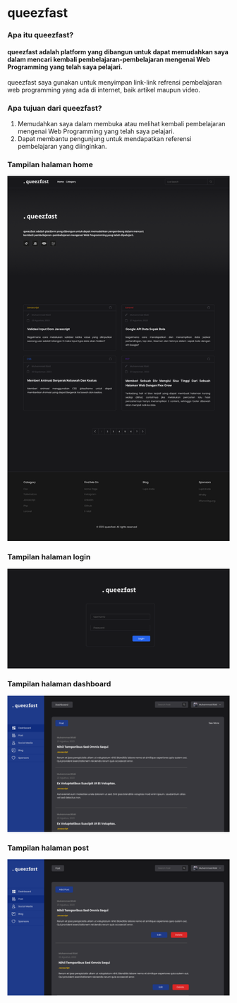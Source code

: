 # queezfast

### Apa itu queezfast?

#### queezfast adalah platform yang dibangun untuk dapat memudahkan saya dalam mencari kembali pembelajaran-pembelajaran mengenai Web Programming yang telah saya pelajari.

queezfast saya gunakan untuk menyimpan link-link refrensi pembelajaran web programming yang ada di internet, baik artikel maupun video.


### Apa tujuan dari queezfast?

1. Memudahkan saya dalam membuka atau melihat kembali pembelajaran mengenai Web Programming yang telah saya pelajari.
2. Dapat membantu pengunjung untuk mendapatkan referensi pembelajaran yang diinginkan.


### Tampilan halaman home

![Home Page](https://github.com/mhdky/github-images/blob/64b821dd0adb879715e7185b5cd7db699c3182ed/quezzfast.png "Home Page")


### Tampilan halaman login

![Login Page](https://github.com/mhdky/github-images/blob/64b821dd0adb879715e7185b5cd7db699c3182ed/queezfast-login.png "Login Page")


### Tampilan halaman dashboard

![Dashboard Page](https://github.com/mhdky/github-images/blob/64b821dd0adb879715e7185b5cd7db699c3182ed/queezfast-dashboard.png "Dashboard Page")


### Tampilan halaman post

![Post Page](https://github.com/mhdky/github-images/blob/64b821dd0adb879715e7185b5cd7db699c3182ed/queezfast-post.png "Post Page")
